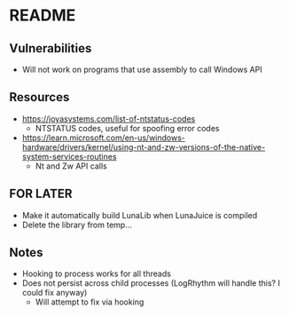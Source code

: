 # README

## Vulnerabilities

- Will not work on programs that use assembly to call Windows API

## Resources

- https://joyasystems.com/list-of-ntstatus-codes
  - NTSTATUS codes, useful for spoofing error codes
- https://learn.microsoft.com/en-us/windows-hardware/drivers/kernel/using-nt-and-zw-versions-of-the-native-system-services-routines
  - Nt and Zw API calls

## FOR LATER

- Make it automatically build LunaLib when LunaJuice is compiled
- Delete the library from temp...

## Notes

- Hooking to process works for all threads
- Does not persist across child processes (LogRhythm will handle this? I could fix anyway)
  - Will attempt to fix via hooking